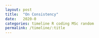 ```yaml
---
layout: post
title:  "On Consistency"
date:   2020-0
categories: timeline R coding MSc random
permalink: /timeline/:title
---
```

